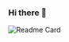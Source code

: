 ### Hi there 👋
![Readme Card](https://github-readme-stats.vercel.app/api?username=a2uk1&bg_color=DEG,fff1eb,ace0f9)
<!--
**a2uk1/a2uk1** is a ✨ _special_ ✨ repository because its `README.md` (this file) appears on your GitHub profile.

Here are some ideas to get you started:

- 🔭 I’m currently working on ...
- 🌱 I’m currently learning ...
- 👯 I’m looking to collaborate on ...
- 🤔 I’m looking for help with ...
- 💬 Ask me about ...
- 📫 How to reach me: ...
- 😄 Pronouns: ...
- ⚡ Fun fact: ...
-->
